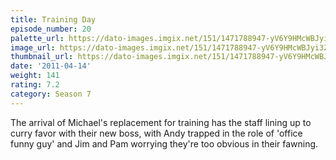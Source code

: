 ```yaml
---
title: Training Day
episode_number: 20
palette_url: https://dato-images.imgix.net/151/1471788947-yV6Y9HMcWBJyi3ZI9cGKUsnbs8V.jpg?ixlib=rb-1.1.0&ch=DPR%2CWidth&auto=enhance&palette=json
image_url: https://dato-images.imgix.net/151/1471788947-yV6Y9HMcWBJyi3ZI9cGKUsnbs8V.jpg?ixlib=rb-1.1.0&ch=DPR%2CWidth&auto=compress%2Cformat&w=500
thumbnail_url: https://dato-images.imgix.net/151/1471788947-yV6Y9HMcWBJyi3ZI9cGKUsnbs8V.jpg?ixlib=rb-1.1.0&ch=DPR%2CWidth&auto=enhance&w=500&h=280&fit=crop&fm=jpg
date: '2011-04-14'
weight: 141
rating: 7.2
category: Season 7
---
```


The arrival of Michael's replacement for training has the staff lining up to curry favor with their new boss, with Andy trapped in the role of 'office funny guy' and Jim and Pam worrying they're too obvious in their fawning.